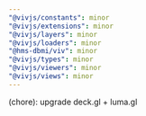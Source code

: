 ```yaml
---
"@vivjs/constants": minor
"@vivjs/extensions": minor
"@vivjs/layers": minor
"@vivjs/loaders": minor
"@hms-dbmi/viv": minor
"@vivjs/types": minor
"@vivjs/viewers": minor
"@vivjs/views": minor
---
```


(chore): upgrade deck.gl + luma.gl

